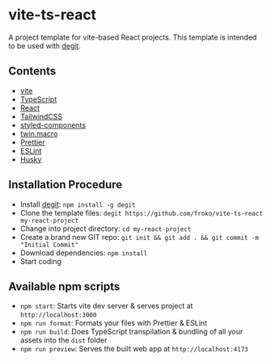 # vite-ts-react

A project template for vite-based React projects.
This template is intended to be used with [degit](https://github.com/Rich-Harris/degit#readme).

## Contents

- [vite](https://vitejs.dev/)
- [TypeScript](https://www.typescriptlang.org/)
- [React](https://reactjs.org/)
- [TailwindCSS](https://tailwindcss.com/)
- [styled-components](https://styled-components.com/)
- [twin.macro](https://github.com/ben-rogerson/twin.macro)
- [Prettier](https://prettier.io/)
- [ESLint](https://eslint.org/)
- [Husky](https://typicode.github.io/husky/#/)

## Installation Procedure

- Install [degit](https://github.com/Rich-Harris/degit#readme): `npm install -g degit`
- Clone the template files: `degit https://github.com/froko/vite-ts-react my-react-project`
- Change into project directory: `cd my-react-project`
- Create a brand new GIT repo: `git init && git add . && git commit -m "Initial Commit"`
- Download dependencies: `npm install`
- Start coding

## Available npm scripts

- `npm start`: Starts vite dev server & serves project at `http://localhost:3000`
- `npm run format`: Formats your files with Prettier & ESLint
- `npm run build`: Does TypeScript transpilation & bundling of all your assets into the `dist` folder
- `npm run preview`: Serves the built web app at `http://localhost:4173`
